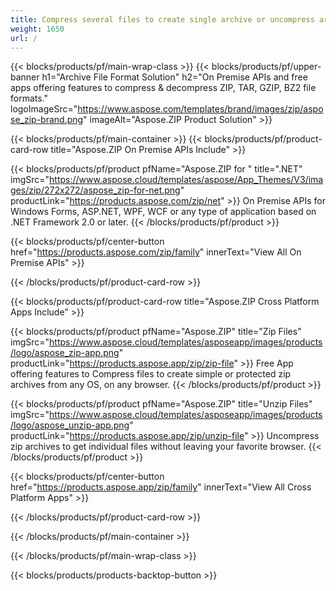 ```yaml
---
title: Compress several files to create single archive or uncompress archives 
weight: 1650
url: /
---
```


{{< blocks/products/pf/main-wrap-class >}}
{{< blocks/products/pf/upper-banner h1="Archive File Format Solution" h2="On Premise APIs and free apps offering features to compress & decompress ZIP, TAR, GZIP, BZ2 file formats." logoImageSrc="https://www.aspose.com/templates/brand/images/zip/aspose_zip-brand.png" imageAlt="Aspose.ZIP Product Solution" >}}

{{< blocks/products/pf/main-container >}}
{{< blocks/products/pf/product-card-row title="Aspose.ZIP On Premise APIs Include" >}}

{{< blocks/products/pf/product pfName="Aspose.ZIP for " title=".NET" imgSrc="https://www.aspose.cloud/templates/aspose/App_Themes/V3/images/zip/272x272/aspose_zip-for-net.png" productLink="https://products.aspose.com/zip/net" >}}
On Premise APIs for Windows Forms, ASP.NET, WPF, WCF or any type of application based on .NET Framework 2.0 or later.
{{< /blocks/products/pf/product >}}

{{< blocks/products/pf/center-button href="https://products.aspose.com/zip/family" innerText="View All On Premise APIs" >}}

{{< /blocks/products/pf/product-card-row >}}

{{< blocks/products/pf/product-card-row title="Aspose.ZIP Cross Platform Apps Include" >}}

{{< blocks/products/pf/product pfName="Aspose.ZIP" title="Zip Files" imgSrc="https://www.aspose.cloud/templates/asposeapp/images/products/logo/aspose_zip-app.png" productLink="https://products.aspose.app/zip/zip-file" >}}
Free App offering features to Compress files to create simple or protected zip archives from any OS, on any browser.
{{< /blocks/products/pf/product >}}

{{< blocks/products/pf/product pfName="Aspose.ZIP" title="Unzip Files" imgSrc="https://www.aspose.cloud/templates/asposeapp/images/products/logo/aspose_unzip-app.png" productLink="https://products.aspose.app/zip/unzip-file" >}}
Uncompress zip archives to get individual files without leaving your favorite browser.
{{< /blocks/products/pf/product >}}

{{< blocks/products/pf/center-button href="https://products.aspose.app/zip/family" innerText="View All Cross Platform Apps" >}}

{{< /blocks/products/pf/product-card-row >}}

{{< /blocks/products/pf/main-container >}}


{{< /blocks/products/pf/main-wrap-class >}}

{{< blocks/products/products-backtop-button >}}